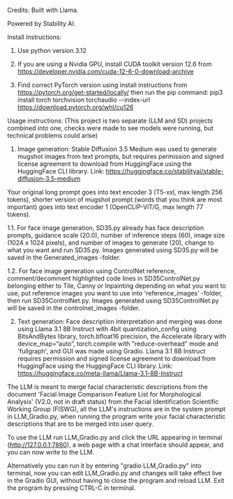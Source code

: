Credits:
Built with Llama.

Powered by Stability AI.


Install instructions:

1. Use python version 3.12

2. If you are using a Nvidia GPU, install CUDA toolkit version 12.6 from https://developer.nvidia.com/cuda-12-6-0-download-archive

3. Find correct PyTorch version using install instructions from https://pytorch.org/get-started/locally/ then run the pip command:
pip3 install torch torchvision torchaudio --index-url https://download.pytorch.org/whl/cu126



Usage instructions:
(This project is two separate (LLM and SD) projects combined into one,
checks were made to see models were running,
but technical problems could arise)

1. Image generation:
Stable Diffusion 3.5 Medium was used to generate mugshot images from text prompts,
but requires permission and signed license agreement to download from HuggingFace using the HuggingFace CLI library.
Link: https://huggingface.co/stabilityai/stable-diffusion-3.5-medium

Your original long prompt goes into text encoder 3 (T5-xxl, max length 256 tokens),
shorter version of mugshot prompt (words that you think are most important) goes into text encoder 1 (OpenCLIP-ViT/G, max length 77 tokens).

1.1. For face image generation, SD35.py already has
face description prompts,
guidance scale (20.0),
number of inference steps (60),
image size (1024 x 1024 pixels),
and number of images to generate (20),
change to what you want and run SD35.py.
Images generated using SD35.py will be saved in the Generated_images -folder.

1.2. For face image generation using ControlNet reference,
comment/decomment highlighted code lines in SD35ControlNet.py belonging either to Tile,
Canny or Inpainting depending on what you want to use,
put reference images you want to use into 'reference_images' -folder,
then run SD35ControlNet.py.
Images generated using SD35ControlNet.py will be saved in the controlnet_images -folder.


2. Text generation:
Face description interpretation and merging was done using Llama 3.1 8B Instruct with
4bit quantization_config using BitsAndBytes library,
torch.bfloat16 precision,
the Accelerate library with device_map=“auto”,
torch.compile with "reduce-overhead" mode and 'fullgraph',
and GUI was made using Gradio.
Llama 3.1 8B Instruct requires permission and signed license agreement to download from HuggingFace using the HuggingFace CLI library.
Link: https://huggingface.co/meta-llama/Llama-3.1-8B-Instruct

The LLM is meant to merge facial characteristic descriptions from the document 'Facial Image Comparison Feature List
for Morphological Analysis' (V2.0, not in draft status) from the Facial Identification Scientific Working Group (FISWG),
all the LLM's instructions are in the system prompt in LLM_Gradio.py,
when running the program write your facial characteristic descriptions that are to be merged into user query.

To use the LLM run LLM_Gradio.py and click the URL appearing in terminal (http://127.0.0.1:7860),
a web page with a chat interface should appear, and you can now write to the LLM.

Alternatively you can run it by entering "gradio LLM_Gradio.py" into terminal,
now you can edit LLM_Gradio.py and changes will take effect live in the Gradio GUI,
without having to close the program and reload LLM.
Exit the program by pressing CTRL-C in terminal.
